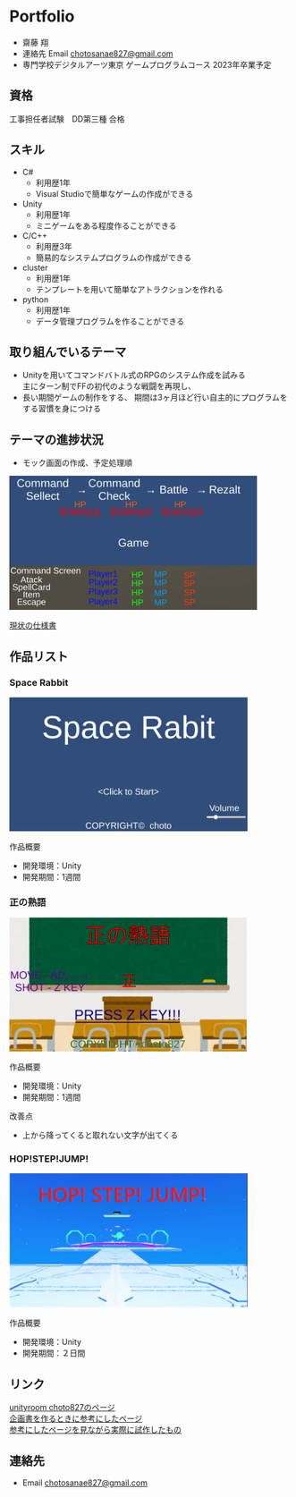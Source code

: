 
# Portfolio

- 齋藤 翔
- 連絡先 Email [chotosanae827@gmail.com](mailto:chotosanae827@gmail.com)
- 専門学校デジタルアーツ東京 ゲームプログラムコース 2023年卒業予定

## 資格
工事担任者試験　DD第三種 合格

## スキル
- C#
  - 利用歴1年
  - Visual Studioで簡単なゲームの作成ができる
- Unity
  - 利用歴1年
  - ミニゲームをある程度作ることができる
- C/C++
  - 利用歴3年
  - 簡易的なシステムプログラムの作成ができる
- cluster
  - 利用歴1年
  - テンプレートを用いて簡単なアトラクションを作れる
- python
  - 利用歴1年
  - データ管理プログラムを作ることができる

## 取り組んでいるテーマ
- Unityを用いてコマンドバトル式のRPGのシステム作成を試みる<br>
  主にターン制でFFの初代のような戦闘を再現し、
- 長い期間ゲームの制作をする、  期間は3ヶ月ほど行い自主的にプログラムをする習慣を身につける

## テーマの進捗状況
- モック画面の作成、予定処理順

<img src="images/RPG_Mok.png" alt="作品名1" style="height: 240px">

[現状の仕様書](https://github.com/saitoukakeru0827/portfolio/blob/main/Shiyousyo.md)

## 作品リスト
### Space Rabbit
[<img src="images/SpaceRabbit.png" alt="作品名1" style="height: 240px">](https://unityroom.com/games/space_rabbit)

作品概要

- 開発環境：Unity
- 開発期間：1週間

### 正の熟語
[<img src="images/Sei.png" alt="作品名2" style="height: 240px">](https://unityroom.com/games/sei_choto)

作品概要

- 開発環境：Unity
- 開発期間：1週間

改善点

- 上から降ってくると取れない文字が出てくる</br>

### HOP!STEP!JUMP!
[<img src="images/HOP!STEP!JUMP!.png" alt="作品名2" style="height: 240px">](https://cluster.mu/w/f59915c6-b41e-4b7d-973b-7d5b239a33cd)


作品概要

- 開発環境：Unity
- 開発期間：２日間

## リンク
[unityroom choto827のページ](https://unityroom.com/users/9ulmc1sqyaojpx64dtfz)<br>
[企画書を作るときに参考にしたページ](https://www.byking.jp/blog/2019/06/28/%E8%8D%89%E6%A1%88%E6%9B%B8%E3%80%81%E4%BC%81%E7%94%BB%E6%9B%B8%E3%80%81%E4%BB%95%E6%A7%98%E6%9B%B8%E3%81%A3%E3%81%A6%E3%81%A9%E3%82%93%E3%81%AA%E3%83%A2%E3%83%8E%EF%BC%9F/)<br>
[参考にしたページを見ながら実際に試作したもの](https://unityroom.com/games/2d_shooting)

## 連絡先
- Email [chotosanae827@gmail.com](mailto:chotosanae827@gmail.com)
